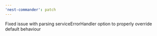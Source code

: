 ```yaml
---
'nest-commander': patch
---
```


Fixed issue with parsing serviceErrorHandler option to properly override default behaviour
